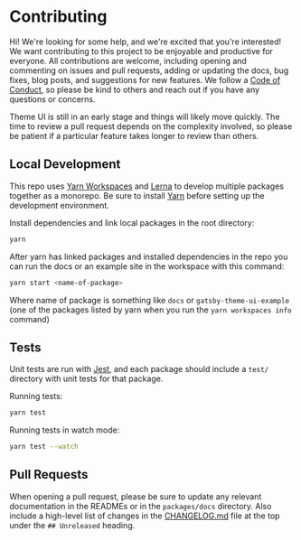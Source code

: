 # Contributing

Hi! We're looking for some help, and we're excited that you're interested!
We want contributing to this project to be enjoyable and productive for everyone.
All contributions are welcome, including opening and commenting on issues and pull requests, adding or updating the docs,
bug fixes, blog posts, and suggestions for new features.
We follow a [Code of Conduct](CODE_OF_CONDUCT.md), so please be kind to others and reach out if you have any questions or concerns.

Theme UI is still in an early stage and things will likely move quickly.
The time to review a pull request depends on the complexity involved,
so please be patient if a particular feature takes longer to review than others.

## Local Development

This repo uses [Yarn Workspaces][] and [Lerna][] to develop multiple packages together as a monorepo.
Be sure to install [Yarn][] before setting up the development environment.

Install dependencies and link local packages in the root directory:

```sh
yarn
```

After yarn has linked packages and installed dependencies in the repo you can run the docs or an
example site in the workspace with this command:

```sh
yarn start <name-of-package>
```

Where name of package is something like `docs` or `gatsby-theme-ui-example` (one of the packages
listed by yarn when you run the `yarn workspaces info` command)

## Tests

Unit tests are run with [Jest][], and each package should include a `test/` directory with unit tests for that package.

Running tests:

```sh
yarn test
```

Running tests in watch mode:

```sh
yarn test --watch
```

## Pull Requests

When opening a pull request, please be sure to update any relevant documentation in the READMEs or in the `packages/docs` directory.
Also include a high-level list of changes in the [CHANGELOG.md](CHANGELOG.md) file at the top under the `## Unreleased` heading.

[yarn]: https://yarnpkg.com
[yarn workspaces]: https://yarnpkg.com/en/docs/workspaces
[lerna]: https://github.com/lerna/lerna
[jest]: https://jestjs.io/
